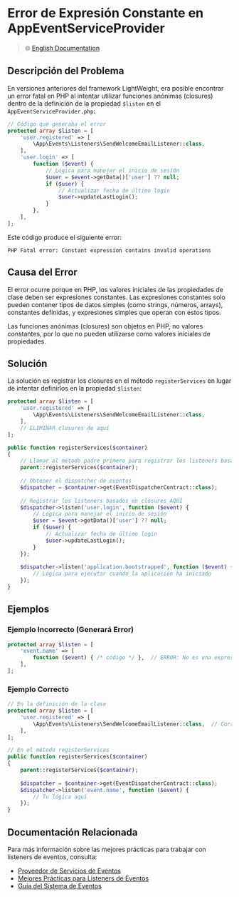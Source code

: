 # Error de Expresión Constante en AppEventServiceProvider

> 🌐 [English Documentation](../en/constant-expression-error.md)

## Descripción del Problema

En versiones anteriores del framework LightWeight, era posible encontrar un error fatal en PHP al intentar utilizar funciones anónimas (closures) dentro de la definición de la propiedad `$listen` en el `AppEventServiceProvider.php`:

```php
// Código que generaba el error
protected array $listen = [
    'user.registered' => [
        \App\Events\Listeners\SendWelcomeEmailListener::class,
    ],
    'user.login' => [
        function ($event) {
            // Lógica para manejar el inicio de sesión
            $user = $event->getData()['user'] ?? null;
            if ($user) {
                // Actualizar fecha de último login
                $user->updateLastLogin();
            }
        },
    ],
];
```

Este código produce el siguiente error:

```
PHP Fatal error: Constant expression contains invalid operations
```

## Causa del Error

El error ocurre porque en PHP, los valores iniciales de las propiedades de clase deben ser expresiones constantes. Las expresiones constantes solo pueden contener tipos de datos simples (como strings, números, arrays), constantes definidas, y expresiones simples que operan con estos tipos.

Las funciones anónimas (closures) son objetos en PHP, no valores constantes, por lo que no pueden utilizarse como valores iniciales de propiedades.

## Solución

La solución es registrar los closures en el método `registerServices` en lugar de intentar definirlos en la propiedad `$listen`:

```php
protected array $listen = [
    'user.registered' => [
        \App\Events\Listeners\SendWelcomeEmailListener::class,
    ],
    // ELIMINAR closures de aquí
];

public function registerServices($container)
{
    // Llamar al método padre primero para registrar los listeners basados en clases
    parent::registerServices($container);
    
    // Obtener el dispatcher de eventos
    $dispatcher = $container->get(EventDispatcherContract::class);
    
    // Registrar los listeners basados en closures AQUÍ
    $dispatcher->listen('user.login', function ($event) {
        // Lógica para manejar el inicio de sesión
        $user = $event->getData()['user'] ?? null;
        if ($user) {
            // Actualizar fecha de último login
            $user->updateLastLogin();
        }
    });
    
    $dispatcher->listen('application.bootstrapped', function ($event) {
        // Lógica para ejecutar cuando la aplicación ha iniciado
    });
}
```

## Ejemplos

### Ejemplo Incorrecto (Generará Error)

```php
protected array $listen = [
    'event.name' => [
        function ($event) { /* código */ },  // ERROR: No es una expresión constante
    ],
];
```

### Ejemplo Correcto

```php
// En la definición de la clase
protected array $listen = [
    'user.registered' => [
        \App\Events\Listeners\SendWelcomeEmailListener::class,  // Correcto: Solo referencias a clases
    ],
];

// En el método registerServices
public function registerServices($container)
{
    parent::registerServices($container);
    
    $dispatcher = $container->get(EventDispatcherContract::class);
    $dispatcher->listen('event.name', function ($event) {
        // Tu lógica aquí
    });
}
```

## Documentación Relacionada

Para más información sobre las mejores prácticas para trabajar con listeners de eventos, consulta:

- [Proveedor de Servicios de Eventos](event-service-provider.md)
- [Mejores Prácticas para Listeners de Eventos](event-listener-best-practices.md)
- [Guía del Sistema de Eventos](events-guide.md)
